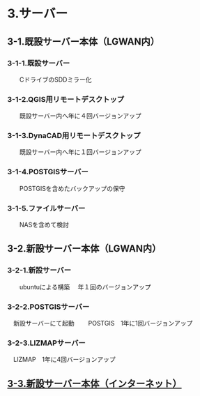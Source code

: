 # 3.サーバー  
## 3-1.既設サーバー本体（LGWAN内） 
### 3-1-1.既設サーバー  
　　CドライブのSDDミラー化
### 3-1-2.QGIS用リモートデスクトップ
　　既設サーバー内へ年に４回バージョンアップ
### 3-1-3.DynaCAD用リモートデスクトップ 
　　既設サーバー内へ年に１回バージョンアップ
### 3-1-4.POSTGISサーバー  
　　POSTGISを含めたバックアップの保守  
### 3-1-5.ファイルサーバー  
　　NASを含めて検討

## 3-2.新設サーバー本体（LGWAN内）
### 3-2-1.新設サーバー
　　ubuntuによる構築
  　年１回のバージョンアップ
### 3-2-2.POSTGISサーバー  
　新設サーバーにて起動
　　POSTGIS　1年に1回バージョンアップ  
### 3-2-3.LIZMAPサーバー 
  　LIZMAP　1年に4回バージョンアップ 
  
## [3-3.新設サーバー本体（インターネット）  ](https://github.com/city-soja-chiiki/QGIS-3/blob/main/3-3.%E6%96%B0%E8%A8%AD%E3%82%B5%E3%83%BC%E3%83%90%E3%83%BC%E6%9C%AC%E4%BD%93%EF%BC%88%E3%82%A4%E3%83%B3%E3%82%BF%E3%83%BC%E3%83%8D%E3%83%83%E3%83%88%EF%BC%89%203-3-1.VPS%203-2-2.LIZMAP%E3%82%B5%E3%83%BC%E3%83%90%E3%83%BC.md)
